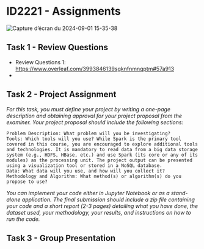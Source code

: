 # ID2221 - Assignments

![Capture d’écran du 2024-09-01 15-35-38](https://github.com/user-attachments/assets/d114b12a-e21f-44d3-8c1b-ed6830bb06a4)

## Task 1 - Review Questions

- Review Questions 1: https://www.overleaf.com/3993846139sgknfnmnqptm#57a913
- 

## Task 2 - Project Assignment

*For this task, you must define your project by writing a one-page description and obtaining approval for your project proposal from the examiner. Your project proposal should include the following sections:*

    Problem Description: What problem will you be investigating?
    Tools: Which tools will you use? While Spark is the primary tool covered in this course, you are encouraged to explore additional tools and technologies. It is mandatory to read data from a big data storage system (e.g., HDFS, HBase, etc.) and use Spark (its core or any of its modules) as the processing unit. The project output can be presented using a visualization tool or stored in a NoSQL database.
    Data: What data will you use, and how will you collect it?
    Methodology and Algorithm: What method(s) or algorithm(s) do you propose to use?

*You can implement your code either in Jupyter Notebook or as a stand-alone application. The final submission should include a zip file containing your code and a short report (2-3 pages) detailing what you have done, the dataset used, your methodology, your results, and instructions on how to run the code.*

## Task 3 - Group Presentation
